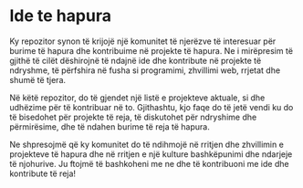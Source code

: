 # Ide te hapura

Ky repozitor synon të krijojë një komunitet të njerëzve të interesuar për burime të hapura dhe kontribuime në projekte të hapura. Ne i mirëpresim të gjithë të cilët dëshirojnë të ndajnë ide dhe kontribute në projekte të ndryshme, të përfshira në fusha si programimi, zhvillimi web, rrjetat dhe shumë të tjera.

Në këtë repozitor, do të gjendet një listë e projekteve aktuale, si dhe udhëzime për të kontribuar në to. Gjithashtu, kjo faqe do të jetë vendi ku do të bisedohet për projekte të reja, të diskutohet për ndryshime dhe përmirësime, dhe të ndahen burime të reja të hapura.

Ne shpresojmë që ky komunitet do të ndihmojë në rritjen dhe zhvillimin e projekteve të hapura dhe në rritjen e një kulture bashkëpunimi dhe ndarjeje të njohurive. Ju ftojmë të bashkoheni me ne dhe të kontribuoni me ide dhe kontribute të reja!
